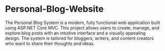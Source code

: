 # Personal-Blog-Website
The Personal Blog System is a modern, fully functional web application built using ASP.NET Core MVC. This project allows users to create, manage, and explore blog posts with an intuitive interface and a visually appealing design. The system is tailored for bloggers, writers, and content creators who want to share their thoughts and ideas.

